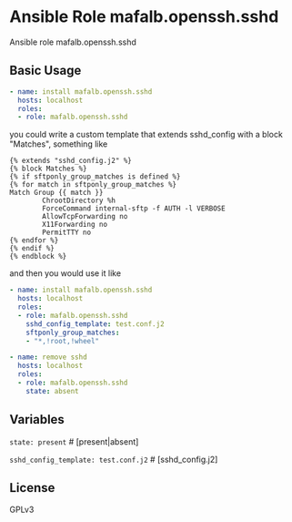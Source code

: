 # Ansible Role mafalb.openssh.sshd

Ansible role mafalb.openssh.sshd

## Basic Usage

```yaml
- name: install mafalb.openssh.sshd
  hosts: localhost
  roles:
  - role: mafalb.openssh.sshd
```

you could write a custom template that extends sshd_config with a block "Matches", something like

```jinja2
{% extends "sshd_config.j2" %}
{% block Matches %}
{% if sftponly_group_matches is defined %}
{% for match in sftponly_group_matches %}
Match Group {{ match }}
        ChrootDirectory %h
        ForceCommand internal-sftp -f AUTH -l VERBOSE
        AllowTcpForwarding no
        X11Forwarding no
        PermitTTY no
{% endfor %}
{% endif %}
{% endblock %}
```

and then you would use it like

```yaml
- name: install mafalb.openssh.sshd
  hosts: localhost
  roles:
  - role: mafalb.openssh.sshd
    sshd_config_template: test.conf.j2
    sftponly_group_matches:
    - "*,!root,!wheel"
```

```yaml
- name: remove sshd
  hosts: localhost
  roles:
  - role: mafalb.openssh.sshd
    state: absent
```

## Variables

```state: present``` # [present|absent]

```sshd_config_template: test.conf.j2``` # [sshd_config.j2]

## License

GPLv3
